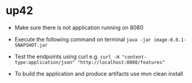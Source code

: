 # up42

- Make sure there is not application running on 8080
- Execute the following command on terminal
    ``java -jar image-0.0.1-SNAPSHOT.jar``
- Test the endpoints using curl e.g.
    ``curl -H "content-type:application/json" "http://localhost:8080/features"``

- To build the application and produce artifacts use mvn clean install